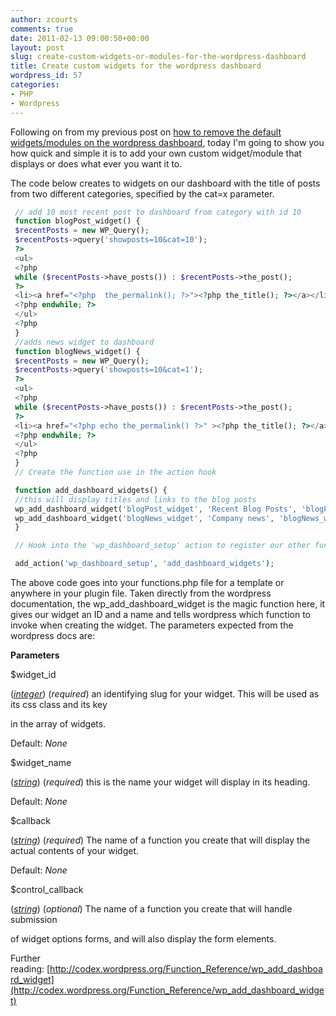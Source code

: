 ```yaml
---
author: zcourts
comments: true
date: 2011-02-13 09:00:50+00:00
layout: post
slug: create-custom-widgets-or-modules-for-the-wordpress-dashboard
title: Create custom widgets for the wordpress dashboard
wordpress_id: 57
categories:
- PHP
- Wordpress
---
```


Following on from my previous post on [how to remove the default widgets/modules on the wordpress dashboard](http://www.crlog.info/tutorials/remove-the-default-dashboard-widgets-from-wordpress-programatically.html), today I'm going to show you how quick and simple it is to add your own custom widget/module that displays or does what ever you want it to.

The code below creates to widgets on our dashboard with the title of posts from two different categories,
specified by the cat=x parameter.

```php
 // add 10 most recent post to dashboard from category with id 10
 function blogPost_widget() {
 $recentPosts = new WP_Query();
 $recentPosts->query('showposts=10&cat=10');
 ?>
 <ul>
 <?php
 while ($recentPosts->have_posts()) : $recentPosts->the_post();
 ?>
 <li><a href="<?php  the_permalink(); ?>"><?php the_title(); ?></a></li>
 <?php endwhile; ?>
 </ul>
 <?php
 }
 //adds news widget to dashboard
 function blogNews_widget() {
 $recentPosts = new WP_Query();
 $recentPosts->query('showposts=10&cat=1');
 ?>
 <ul>
 <?php
 while ($recentPosts->have_posts()) : $recentPosts->the_post();
 ?>
 <li><a href="<?php echo the_permalink() ?>" ><?php the_title(); ?></a></li>
 <?php endwhile; ?>
 </ul>
 <?php
 }
 // Create the function use in the action hook

 function add_dashboard_widgets() {
 //this will display titles and links to the blog posts
 wp_add_dashboard_widget('blogPost_widget', 'Recent Blog Posts', 'blogPost_widget');//widget one
 wp_add_dashboard_widget('blogNews_widget', 'Company news', 'blogNews_widget');//widget two
 }

 // Hook into the 'wp_dashboard_setup' action to register our other functions

 add_action('wp_dashboard_setup', 'add_dashboard_widgets');
 ```

The above code goes into your functions.php file for a template or anywhere in your plugin file. Taken directly from the wordpress documentation, the wp_add_dashboard_widget is the magic function here,
it gives our widget an ID and a name and tells wordpress which function to invoke when creating the widget.
The parameters expected from the wordpress docs are:

<?php wp_add_dashboard_widget($widget_id, $widget_name, $callback, $control_callback ); ?>

**Parameters**

$widget_id

([_integer_](http://codex.wordpress.org/How_to_Pass_Tag_Parameters#Integer)) (_required_) an identifying slug for your widget. This will be used as its css class and its key

in the array of widgets.

Default: _None_

$widget_name

([_string_](http://codex.wordpress.org/How_to_Pass_Tag_Parameters#String)) (_required_) this is the name your widget will display in its heading.

Default: _None_

$callback

([_string_](http://codex.wordpress.org/How_to_Pass_Tag_Parameters#String)) (_required_) The name of a function you create that will display the actual contents of your widget.

Default: _None_

$control_callback

([_string_](http://codex.wordpress.org/How_to_Pass_Tag_Parameters#String)) (_optional_) The name of a function you create that will handle submission

of widget options forms, and will also display the form elements.

Further reading: [http://codex.wordpress.org/Function_Reference/wp_add_dashboard_widget](http://codex.wordpress.org/Function_Reference/wp_add_dashboard_widget)
